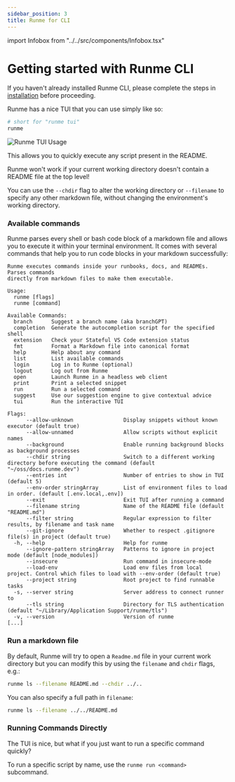 ```yaml
---
sidebar_position: 3
title: Runme for CLI
---
```


import Infobox from "../../src/components/Infobox.tsx"

# Getting started with Runme CLI

<Infobox type="sidenote" title="Install Runme">

If you haven't already installed Runme CLI, please complete the steps in [installation](/https://docs.runme.dev/install#runme-cli) before proceeding.

</Infobox>

Runme has a nice TUI that you can use simply like so:

```sh
# short for "runme tui"
runme
```

![Runme TUI Usage](../../static/img/runme-tui.gif)

This allows you to quickly execute any script present in the README.

<Infobox type="warning" title="Warning!">

Runme won't work if your current working directory doesn't contain a README file at the top level!

You can use the `--chdir` flag to alter the working directory or `--filename` to specify any other markdown file, without changing the environment's working directory.

</Infobox>

### Available commands

Runme parses every shell or bash code block of a markdown file and allows you to execute it within your terminal environment. It comes with several commands that help you to run code blocks in your markdown successfully:

```text
Runme executes commands inside your runbooks, docs, and READMEs. Parses commands
directly from markdown files to make them executable.

Usage:
  runme [flags]
  runme [command]

Available Commands:
  branch      Suggest a branch name (aka branchGPT)
  completion  Generate the autocompletion script for the specified shell
  extension   Check your Stateful VS Code extension status
  fmt         Format a Markdown file into canonical format
  help        Help about any command
  list        List available commands
  login       Log in to Runme (optional)
  logout      Log out from Runme
  open        Launch Runme in a headless web client
  print       Print a selected snippet
  run         Run a selected command
  suggest     Use our suggestion engine to give contextual advice
  tui         Run the interactive TUI

Flags:
      --allow-unknown                Display snippets without known executor (default true)
      --allow-unnamed                Allow scripts without explicit names
      --background                   Enable running background blocks as background processes
      --chdir string                 Switch to a different working directory before executing the command (default "~/oss/docs.runme.dev")
      --entries int                  Number of entries to show in TUI (default 5)
      --env-order stringArray        List of environment files to load in order. (default [.env.local,.env])
      --exit                         Exit TUI after running a command
      --filename string              Name of the README file (default "README.md")
      --filter string                Regular expression to filter results, by filename and task name
      --git-ignore                   Whether to respect .gitignore file(s) in project (default true)
  -h, --help                         Help for runme
      --ignore-pattern stringArray   Patterns to ignore in project mode (default [node_modules])
      --insecure                     Run command in insecure-mode
      --load-env                     Load env files from local project. Control which files to load with --env-order (default true)
      --project string               Root project to find runnable tasks
  -s, --server string                Server address to connect runner to
      --tls string                   Directory for TLS authentication (default "~/Library/Application Support/runme/tls")
  -v, --version                      Version of runme
[...]
```

### Run a markdown file

By default, Runme will try to open a `Readme.md` file in your current work directory but you can modify this by using the `filename` and `chdir` flags, e.g.:

```sh
runme ls --filename README.md --chdir ../..
```

You can also specify a full path in `filename`:

```sh
runme ls --filename ../../README.md
```

### Running Commands Directly

The TUI is nice, but what if you just want to run a specific command quickly?

To run a specific script by name, use the `runme run <command>` subcommand.
